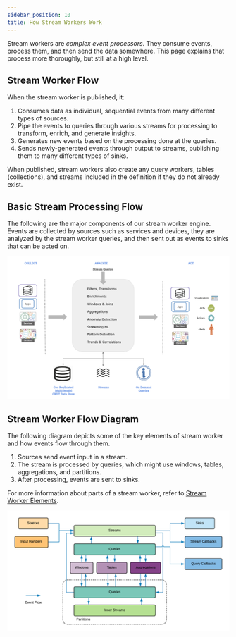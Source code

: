 ```yaml
---
sidebar_position: 10
title: How Stream Workers Work
---
```


Stream workers are _complex event processors_. They consume events, process them, and then send the data somewhere. This page explains that process more thoroughly, but still at a high level.

## Stream Worker Flow

When the stream worker is published, it:

1. Consumes data as individual, sequential events from many different types of sources.
2. Pipe the events to queries through various streams for processing to transform, enrich, and generate insights.
3. Generates new events based on the processing done at the queries.
4. Sends newly-generated events through output to streams, publishing them to many different types of sinks.

When published, stream workers also create any query workers, tables (collections), and streams included in the definition if they do not already exist.

## Basic Stream Processing Flow

The following are the major components of our stream worker engine. Events are collected by sources such as services and devices, they are analyzed by the stream worker queries, and then sent out as events to sinks that can be acted on.

![Stream Processing Architecture](/img/cep-overview.png)

## Stream Worker Flow Diagram

The following diagram depicts some of the key elements of stream worker and how events flow through them.

1. Sources send event input in a stream.
2. The stream is processed by queries, which might use windows, tables, aggregations, and partitions.
3. After processing, events are sent to sinks.

For more information about parts of a stream worker, refer to [Stream Worker Elements](stream-worker-elements).

![Event Flow](/img/event-flow.png "Event Flow")
